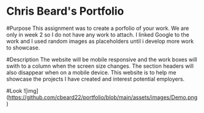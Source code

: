 # Chris Beard's Portfolio

#Purpose
This assignment was to create a porfolio of your work. We are only in week 2 so I do not have any work to attach. I linked Google to the work and I used random images as placeholders until i develop more work to showcase. 


#Description
The website will be mobile responsive and the work boxes will swith to a column when the screen size changes. The section headers will also disappear when on a mobile device. This website is to help me showcase the projects I have created and interest potential employers. 


#Look
![img] (https://github.com/cbeard22/portfolio/blob/main/assets/images/Demo.png)

